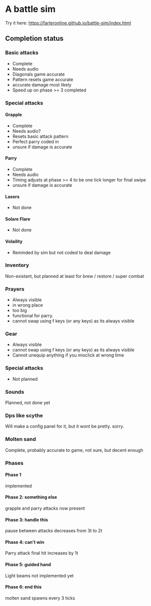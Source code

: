 # A battle sim
Try it here: https://farteronline.github.io/battle-sim/index.html

## Completion status

### Basic attacks 

- Complete
- Needs audio
- Diagonals game accurate
- Pattern resets game accurate
- accurate damage most likely
- Speed up on phase >= 3 completed

### Special attacks

#### Grapple

- Complete
- Needs audio?
- Resets basic attack pattern
- Perfect parry coded in
- unsure if damage is accurate

#### Parry

- Complete
- Needs audio
- Timing adjusts at phase >= 4 to be one tick longer for final swipe
- unsure if damage is accurate

#### Lasers

- Not done

#### Solare Flare

- Not done

#### Volaility

- Reminded by sim but not coded to deal damage

### Inventory

Non-existant, but planned at least for brew / restore / super combat

### Prayers

- Always visible
- in wrong place
- too big
- functional for parry.
- cannot swap using f keys (or any keys) as its always visible

### Gear

- Always visible
- cannot swap using f keys (or any keys) as its always visible
- Cannot unequip anything if you misclick at wrong time

### Special attacks

- Not planned

### Sounds

Planned, not done yet

### Dps like scythe

Will make a config panel for it, but it wont be pretty. sorry.

### Molten sand

Complete, probably accurate to game, not sure, but decent enough


### Phases

#### Phase 1

implemented

#### Phase 2: something else

grapple and parry attacks now present

#### Phase 3: handle this

pause between attacks decreases from 3t to 2t

#### Phase 4: can't win

Parry attack final hit increases by 1t

#### Phase 5: guided hand

Light beams not implemented yet

#### Phase 6: end this

molten sand spawns every 3 ticks
